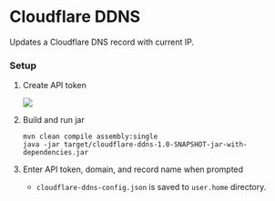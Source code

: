 # Cloudflare DDNS

Updates a Cloudflare DNS record with current IP.

### Setup

1. Create API token

    ![](https://i.imgur.com/Y0Wowli.png)
    
1. Build and run jar

    ```
    mvn clean compile assembly:single
    java -jar target/cloudflare-ddns-1.0-SNAPSHOT-jar-with-dependencies.jar
    ```

1. Enter API token, domain, and record name when prompted

    - `cloudflare-ddns-config.json` is saved to `user.home` directory.
